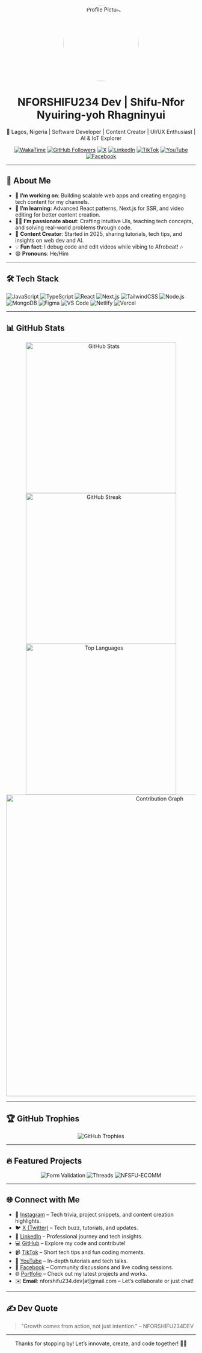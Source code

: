 <div align="center">
  <img src="https://static-nforshifu234dev.netlify.app/NFORSHIFU234Dev-Dark-Logo.png" alt="Profile Picture" width="200px" height="200px" style="border-radius: 50%; object-fit: contain;">
  <h1>NFORSHIFU234 Dev | Shifu-Nfor Nyuiring-yoh Rhagninyui</h1>
  <p>📍 Lagos, Nigeria | Software Developer | Content Creator | UI/UX Enthusiast | AI & IoT Explorer</p>
</div>

<div align="center">
  <a href="https://wakatime.com/@nforshifu234dev"><img src="https://wakatime.com/badge/user/018d0a3b-4139-453c-b5c4-7a01d53a2015.svg?style=flat" alt="WakaTime"></a>
  <a href="https://github.com/nforshifu234dev?tab=followers"><img src="https://img.shields.io/github/followers/nforshifu234dev?logo=github&style=flat" alt="GitHub Followers"></a>
  <a href="https://x.com/nforshifu234dev"><img src="https://img.shields.io/twitter/follow/nforshifu234dev?style=flat&logo=X" alt="X"></a>
  <a href="https://www.linkedin.com/in/nforshifu234dev/"><img src="https://img.shields.io/badge/LinkedIn-%230077B5?logo=linkedin&logoColor=white" alt="LinkedIn"></a>
  <a href="https://www.tiktok.com/@nforshifu234dev"><img src="https://img.shields.io/badge/TikTok-000000?logo=tiktok&logoColor=white" alt="TikTok"></a>
  <a href="https://www.youtube.com/@nforshifu234dev"><img src="https://img.shields.io/badge/YouTube-FF0000?logo=youtube&logoColor=white" alt="YouTube"></a>
  <a href="https://www.facebook.com/nforshifu234dev"><img src="https://img.shields.io/badge/Facebook-1877F2?logo=facebook&logoColor=white" alt="Facebook"></a>
</div>

---

## 🌟 About Me

- 🔭 **I’m working on**: Building scalable web apps and creating engaging tech content for my channels.
- 🌱 **I’m learning**: Advanced React patterns, Next.js for SSR, and video editing for better content creation.
- 👨‍💻 **I’m passionate about**: Crafting intuitive UIs, teaching tech concepts, and solving real-world problems through code.
- 🎥 **Content Creator**: Started in 2025, sharing tutorials, tech tips, and insights on web dev and AI.
- 💡 **Fun fact**: I debug code and edit videos while vibing to Afrobeat! 🎶
- 😄 **Pronouns**: He/Him

---

## 🛠️ Tech Stack

![JavaScript](https://img.shields.io/badge/javascript-%23323330.svg?style=flat&logo=javascript&logoColor=%23F7DF1E)
![TypeScript](https://img.shields.io/badge/typescript-%23007ACC.svg?style=flat&logo=typescript&logoColor=white)
![React](https://img.shields.io/badge/react-%2320232a.svg?style=flat&logo=react&logoColor=%2361DAFB)
![Next.js](https://img.shields.io/badge/next.js-000000.svg?style=flat&logo=next.js&logoColor=white)
![TailwindCSS](https://img.shields.io/badge/tailwindcss-%2338B2AC.svg?style=flat&logo=tailwind-css&logoColor=white)
![Node.js](https://img.shields.io/badge/node.js-%2343853D.svg?style=flat&logo=node.js&logoColor=white)
![MongoDB](https://img.shields.io/badge/MongoDB-%234ea94b.svg?style=flat&logo=mongodb&logoColor=white)
![Figma](https://img.shields.io/badge/figma-%23F24E1E.svg?style=flat&logo=figma&logoColor=white)
![VS Code](https://img.shields.io/badge/VS%20Code-0078d7.svg?style=flat&logo=visual-studio-code&logoColor=white)
![Netlify](https://img.shields.io/badge/netlify-%23000000.svg?style=flat&logo=netlify&logoColor=#00C7B7)
![Vercel](https://img.shields.io/badge/vercel-%23000000.svg?style=flat&logo=vercel&logoColor=white)

---

## 📊 GitHub Stats

<div align="center">
  <img src="https://github-readme-stats.vercel.app/api?username=nforshifu234dev&show_icons=true&theme=radical" alt="GitHub Stats" width="400"/>
  <img src="https://streak-stats.demolab.com/?user=nforshifu234dev&theme=radical" alt="GitHub Streak" width="400"/>
  <img src="https://github-readme-stats.vercel.app/api/top-langs/?username=nforshifu234dev&layout=compact&theme=radical" alt="Top Languages" width="400"/>
  <img src="https://github-readme-activity-graph.vercel.app/graph?username=nforshifu234dev&theme=radical" alt="Contribution Graph" width="800"/>
</div>

---

## 🏆 GitHub Trophies

<div align="center">
  <img src="https://github-profile-trophy.vercel.app/?username=nforshifu234dev&theme=radical&no-frame=true&margin-w=15" alt="GitHub Trophies"/>
</div>

---

## 🔥 Featured Projects

<div align="center">
  <img src="https://github-readme-stats.vercel.app/api/pin/?username=nforshifu234dev&repo=nfsfu234-form-validation&theme=radical" alt="Form Validation"/>
  <img src="https://github-readme-stats.vercel.app/api/pin/?username=nforshifu234dev&repo=threads&theme=radical" alt="Threads"/>
  <img src="https://github-readme-stats.vercel.app/api/pin/?username=nforshifu234dev&repo=NFSFU-ECOMM&theme=radical" alt="NFSFU-ECOMM"/>
</div>

---

## 🌐 Connect with Me

- 📸 [Instagram](https://www.instagram.com/nforshifu234dev/) – Tech trivia, project snippets, and content creation highlights.
- 🐦 [X (Twitter)](https://x.com/nforshifu234dev/) – Tech buzz, tutorials, and updates.
- 💼 [LinkedIn](https://www.linkedin.com/in/nforshifu234dev/) – Professional journey and tech insights.
- 💻 [GitHub](https://github.com/nforshifu234dev) – Explore my code and contribute!
- 📹 [TikTok](https://www.tiktok.com/@nforshifu234dev) – Short tech tips and fun coding moments.
- 🎥 [YouTube](https://www.youtube.com/@nforshifu234dev) – In-depth tutorials and tech talks.
- 📘 [Facebook](https://www.facebook.com/nforshifu234dev) – Community discussions and live coding sessions.
- 🌐 [Portfolio](https://nforshifu234dev.vercel.app/) – Check out my latest projects and works.
- ✉️ **Email**: nforshifu234.dev[at]gmail.com – Let’s collaborate or just chat!

---

## ✍️ Dev Quote

> "Growth comes from action, not just intention." – NFORSHIFU234DEV

---

<div align="center">
  <p>Thanks for stopping by! Let’s innovate, create, and code together! 🖤✨</p>
</div>
